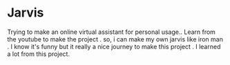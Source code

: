 # Jarvis
Trying to make an online virtual  assistant for personal usage..
Learn from the youtube to make the project . so, i can make my own jarvis like iron man . I know it's funny but it really a nice journey to make this project . I learned a lot from this project.

